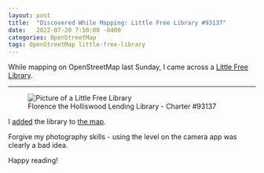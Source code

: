 ```yaml
---
layout: post
title:  "Discovered While Mapping: Little Free Library #93137"
date:   2022-07-20 7:50:00 -0400
categories: OpenStreetMap
tags: OpenStreetMap little-free-library
---
```


While mapping on OpenStreetMap last Sunday, I came across a [Little Free Library](https://littlefreelibrary.org).

* * *

<p>
	<figure>
	<picture>
	  <source type="image/avif" srcset="{{site.url}}/assets/images/openstreetmap/2022-07-17/little-free-library-93137.avif">
	  <source type="image/jpeg" srcset="{{site.url}}/assets/images/openstreetmap/2022-07-17/little-free-library-93137.jpg">
	  <img src="{{site.url}}/assets/images/openstreetmap/2022-07-17/little-free-library-93137.jpg" alt="Picture of a Little Free Library"/>
	  <figcaption>Florence the Holliswood Lending Library - Charter #93137</figcaption>
	</picture>
</figure>
</p>

I [added](https://www.openstreetmap.org/changeset/123820989) the library to [the map](https://www.openstreetmap.org/node/9898047977). 

Forgive my photography skills - using the level on the camera app was clearly a bad idea.

Happy reading!